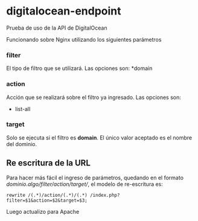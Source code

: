 # digitalocean-endpoint
Prueba de uso de la API de DigitalOcean

Funcionando sobre Nginx utilizando los siguientes parámetros

### filter
El tipo de filtro que se utilizará. Las opciones son:
*domain

### action
Acción que se realizará sobre el filtro ya ingresado. Las opciones son:
* list-all

### target
Solo se ejecuta si el filtro es **domain**. El único valor aceptado es el nombre del dominio.

## Re escritura de la URL
Para hacer más fácil el ingreso de parámetros, quedando en el formato *dominio.algo/filter/action/target/*, el modelo de re-escritura es:

`rewrite /(.*)/action/(.*)/(.*) /index.php?filter=$1&action=$2&target=$3;`

Luego actualizo para Apache